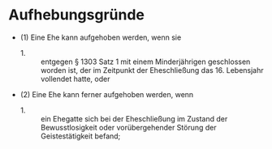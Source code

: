 # Aufhebungsgründe

- (1) Eine Ehe kann aufgehoben werden, wenn sie <dl style="font-weight:normal;font-style:normal;text-decoration:none;"><dt>1.</dt><dd style="font-weight:normal;font-style:normal;text-decoration:none;"><div>entgegen § 1303 Satz 1 mit einem Minderjährigen geschlossen worden ist, der im Zeitpunkt der Eheschließung das 16. Lebensjahr vollendet hatte, oder

- (2) Eine Ehe kann ferner aufgehoben werden, wenn <dl style="font-weight:normal;font-style:normal;text-decoration:none;"><dt>1.</dt><dd style="font-weight:normal;font-style:normal;text-decoration:none;"><div>ein Ehegatte sich bei der Eheschließung im Zustand der Bewusstlosigkeit oder vorübergehender Störung der Geistestätigkeit befand;

